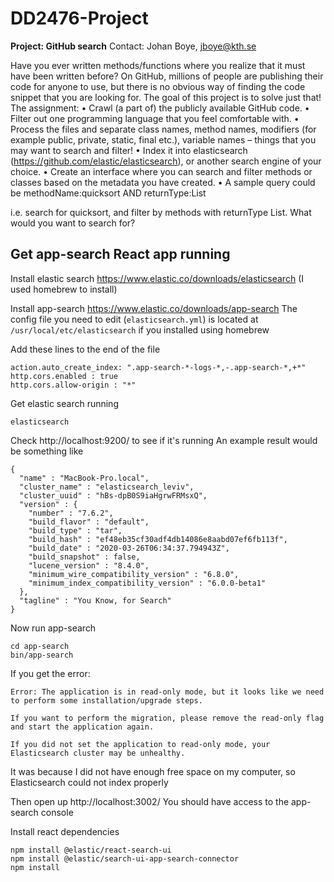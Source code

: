 # DD2476-Project
**Project: GitHub search**
Contact: Johan Boye, jboye@kth.se

Have you ever written methods/functions where you realize that it must have been written
before? On GitHub, millions of people are publishing their code for anyone to use, but there
is no obvious way of finding the code snippet that you are looking for. The goal of this
project is to solve just that!
The assignment:
  • Crawl (a part of) the publicly available GitHub code.
  • Filter out one programming language that you feel comfortable with.
  • Process the files and separate class names, method names, modifiers (for example
  public, private, static, final etc.), variable names – things that you may want to search
  and filter!
  • Index it into elasticsearch (https://github.com/elastic/elasticsearch), or another
  search engine of your choice.
  • Create an interface where you can search and filter methods or classes based on the
  metadata you have created.
  • A sample query could be methodName:quicksort AND returnType:List

i.e. search for quicksort, and filter by methods with returnType List. What would you
want to search for?


## Get app-search React app running

Install elastic search https://www.elastic.co/downloads/elasticsearch (I used homebrew to install)

Install app-search https://www.elastic.co/downloads/app-search
The config file you need to edit (`elasticsearch.yml`) is located at `/usr/local/etc/elasticsearch` if you installed using homebrew

Add these lines to the end of the file
```
action.auto_create_index: ".app-search-*-logs-*,-.app-search-*,+*"
http.cors.enabled : true
http.cors.allow-origin : "*"
```

Get elastic search running
```
elasticsearch
```

Check http://localhost:9200/ to see if it's running
An example result would be something like
```
{
  "name" : "MacBook-Pro.local",
  "cluster_name" : "elasticsearch_leviv",
  "cluster_uuid" : "hBs-dpB0S9iaHgrwFRMsxQ",
  "version" : {
    "number" : "7.6.2",
    "build_flavor" : "default",
    "build_type" : "tar",
    "build_hash" : "ef48eb35cf30adf4db14086e8aabd07ef6fb113f",
    "build_date" : "2020-03-26T06:34:37.794943Z",
    "build_snapshot" : false,
    "lucene_version" : "8.4.0",
    "minimum_wire_compatibility_version" : "6.8.0",
    "minimum_index_compatibility_version" : "6.0.0-beta1"
  },
  "tagline" : "You Know, for Search"
}
```

Now run app-search
```
cd app-search
bin/app-search
```

If you get the error:
```
Error: The application is in read-only mode, but it looks like we need to perform some installation/upgrade steps.

If you want to perform the migration, please remove the read-only flag and start the application again.

If you did not set the application to read-only mode, your Elasticsearch cluster may be unhealthy.
```

It was because I did not have enough free space on my computer, so Elasticsearch could not index properly


Then open up http://localhost:3002/
You should have access to the app-search console

Install react dependencies
```
npm install @elastic/react-search-ui
npm install @elastic/search-ui-app-search-connector
npm install
```
